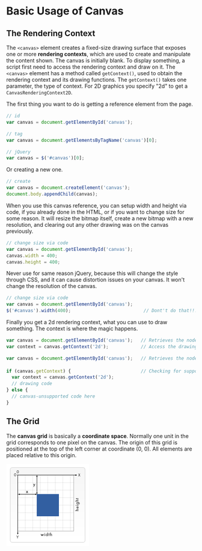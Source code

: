 # Basic Usage of Canvas

## The Rendering Context

The ```<canvas>``` element creates a fixed-size drawing surface that exposes one or more **rendering contexts**, which are used to create and manipulate the content shown. The canvas is initially blank. To display something, a script first need to access the rendering context and draw on it. The ```<canvas>``` element has a method called ```getContext()```, used to obtain the rendering context and its drawing functions. The ```getContext()``` takes one parameter, the type of context. For 2D graphics you specify "2d" to get a ```CanvasRenderingContext2D```.

The first thing you want to do is getting a reference element from the page.

```javascript
// id
var canvas = document.getElementById('canvas');
```

```javascript
// tag
var canvas = document.getElementsByTagName('canvas')[0];
```

```javascript
// jQuery
var canvas = $('#canvas')[0];
```

Or creating a new one.

```javascript
// create
var canvas = document.createElement('canvas');
document.body.appendChild(canvas);
```

When you use this canvas reference, you can setup width and height via code, if you already done in the HTML, or if you want to change size for some reason. It will resize the bitmap itself, create a new bitmap with a new resolution, and clearing out any other drawing was on the canvas previously.

```javascript
// change size via code
var canvas = document.getElementById('canvas');
canvas.width = 400;
canvas.height = 400;
```

Never use for same reason jQuery, because this will change the style through CSS, and it can cause distortion issues on your canvas. It won't change the resolution of the canvas.

```javascript
// change size via code
var canvas = document.getElementById('canvas');
$('#canvas').width(400);                           // Dont't do that!!!
```

Finally you get a 2d rendering context, what you can use to draw something. The context is where the magic happens.

```javascript
var canvas = document.getElementById('canvas');   // Retrieves the node from the DOM
var context = canvas.getContext('2d');            // Access the drawing context
```

```javascript
var canvas = document.getElementById('canvas');   // Retrieves the node from the DOM

if (canvas.getContext) {                          // Checking for support
  var context = canvas.getContext('2d');
  // drawing code
} else {
  // canvas-unsupported code here
}
```

## The Grid

The **canvas grid** is basically a **coordinate space**. Normally one unit in the grid corresponds to one pixel on the canvas. The origin of this grid is positioned at the top of the left corner at coordinate (0, 0). All elements are placed relative to this origin.

![Canvas drid](../images/canvas_grid.png)
